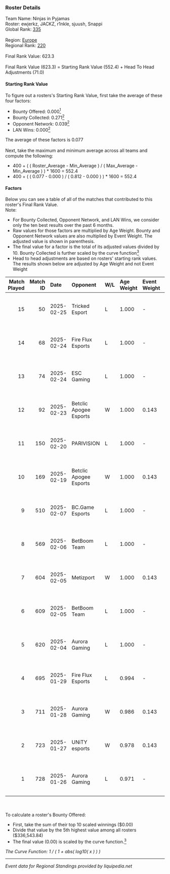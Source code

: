 ### Roster Details<br />
Team Name: Ninjas in Pyjamas<br />
Roster: ewjerkz, JACKZ, r1nkle, sjuush, Snappi<br />
Global Rank: [335](../../standings_global_2025_03_01.md)<br />
<br />
Region: [Europe]( ../../standings_europe_2025_03_01.md)<br />
Regional Rank: [220]( ../../standings_europe_2025_03_01.md)<br />
<br />
Final Rank Value:  623.3<br />
<br />
Final Rank Value (623.3) = Starting Rank Value (552.4) + Head To Head Adjustments (71.0)<br />

#### Starting Rank Value<br />
To figure out a rosters's Starting Rank Value, first take the average of these four factors:<br />
- Bounty Offered: 0.000[<sup>1</sup>](#table2)
- Bounty Collected: 0.271[<sup>2</sup>](#table1)
- Opponent Network: 0.039[<sup>2</sup>](#table1)
- LAN Wins: 0.000[<sup>2</sup>](#table1)

The average of these factors is 0.077<br />
<br />
Next, take the maximum and minimum average across all teams and compute the following:<br />
- 400 + ( ( Roster_Average - Min_Average ) / ( Max_Average - Min_Average ) ) * 1600 = 552.4
- 400 + ( ( 0.077 - 0.000 ) / ( 0.812 - 0.000 ) ) * 1600 = 552.4


#### Factors<br />
Below you can see a table of all of the matches that contributed to this roster's Final Rank Value.<br />
Note:<br />

- For Bounty Collected, Opponent Network, and LAN Wins, we consider only the ten best results over the past 6 months.
- Raw values for those factors are multiplied by Age Weight. Bounty and Opponent Network values are also multiplied by Event Weight. The adjusted value is shown in parenthesis.
- The final value for a factor is the total of its adjusted values divided by 10. Bounty Collected is further scaled by the curve function[<sup>3</sup>](#curveFunction)
- Head to head adjustments are based on rosters' starting rank values. The results shown below are adjusted by Age Weight and not Event Weight
<span id="table1"></span><br />


| Match Played | Match ID | Date       | Opponent               | W/L | Age Weight | Event Weight | Bounty Collected | Opponent Network | LAN Wins  | H2H Adj. | Roster                                     |
| -: | -: | :- | :- | :- | :- | :- | :- | :- | :- | -: | :- |
|           15 |       50 | 2025-02-25 | Tricked Esport         | L   | 1.000      | -            | -                | -                | -         |    -6.69 | ewjerkz, JACKZ, r1nkle, sjuush, Snappi     |
|           14 |       68 | 2025-02-24 | Fire Flux Esports      | L   | 1.000      | -            | -                | -                | -         |    -5.01 | ewjerkz, JACKZ, r1nkle, sjuush, Snappi     |
|           13 |       74 | 2025-02-24 | ESC Gaming             | L   | 1.000      | -            | -                | -                | -         |   -17.04 | ewjerkz, JACKZ, r1nkle, sjuush, Snappi     |
|           12 |       92 | 2025-02-23 | Betclic Apogee Esports | W   | 1.000      | 0.143        | 0.012 (0.002)    | 0.565 (0.081)    | 0 (0.000) |    24.95 | ewjerkz, JACKZ, r1nkle, sjuush, Snappi     |
|           11 |      150 | 2025-02-20 | PARIVISION             | L   | 1.000      | -            | -                | -                | -         |    -6.95 | ewjerkz, JACKZ, r1nkle, sjuush, Snappi     |
|           10 |      169 | 2025-02-19 | Betclic Apogee Esports | W   | 1.000      | 0.143        | 0.012 (0.002)    | 0.565 (0.081)    | 0 (0.000) |    25.82 | ewjerkz, JACKZ, r1nkle, sjuush, Snappi     |
|            9 |      510 | 2025-02-07 | BC.Game Esports        | L   | 1.000      | -            | -                | -                | -         |    -2.44 | arrozdoce, ewjerkz, r1nkle, sjuush, Snappi |
|            8 |      569 | 2025-02-06 | BetBoom Team           | L   | 1.000      | -            | -                | -                | -         |    -2.12 | arrozdoce, ewjerkz, r1nkle, sjuush, Snappi |
|            7 |      604 | 2025-02-05 | Metizport              | W   | 1.000      | 0.143        | 0.074 (0.011)    | 0.564 (0.081)    | 0 (0.000) |    28.72 | arrozdoce, ewjerkz, r1nkle, sjuush, Snappi |
|            6 |      609 | 2025-02-05 | BetBoom Team           | L   | 1.000      | -            | -                | -                | -         |    -1.71 | arrozdoce, ewjerkz, r1nkle, sjuush, Snappi |
|            5 |      620 | 2025-02-04 | Aurora Gaming          | L   | 1.000      | -            | -                | -                | -         |    -6.96 | ewjerkz, JACKZ, r1nkle, sjuush, Snappi     |
|            4 |      695 | 2025-01-29 | Fire Flux Esports      | L   | 0.994      | -            | -                | -                | -         |    -4.26 | ewjerkz, JACKZ, r1nkle, sjuush, Snappi     |
|            3 |      711 | 2025-01-28 | Aurora Gaming          | W   | 0.986      | 0.143        | 0.019 (0.003)    | 0.615 (0.087)    | 0 (0.000) |    24.89 | ewjerkz, JACKZ, r1nkle, sjuush, Snappi     |
|            2 |      723 | 2025-01-27 | UNiTY esports          | W   | 0.978      | 0.143        | 0.025 (0.004)    | 0.416 (0.058)    | 0 (0.000) |    24.50 | ewjerkz, JACKZ, r1nkle, sjuush, Snappi     |
|            1 |      728 | 2025-01-26 | Aurora Gaming          | L   | 0.971      | -            | -                | -                | -         |    -4.72 | ewjerkz, JACKZ, r1nkle, sjuush, Snappi     |

<br />
<span id="table2"></span><br />
To calculate a roster's Bounty Offered:<br />

- First, take the sum of their top 10 scaled winnings ($0.00)
- Divide that value by the 5th highest value among all rosters ($336,543.84)
- The final value (0.00) is scaled by the curve function.[<sup>3</sup>](#curveFunction)

<span id="curveFunction"></span>_The Curve Function: 1 / ( 1 + abs( log10( x ) ) )_<br />

---
_Event data for Regional Standings provided by liquipedia.net_<br />
